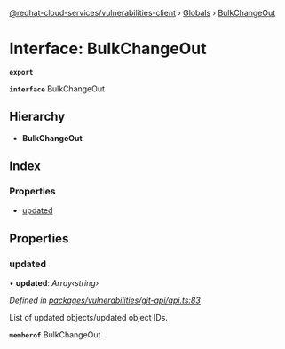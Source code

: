 [@redhat-cloud-services/vulnerabilities-client](../README.md) › [Globals](../globals.md) › [BulkChangeOut](bulkchangeout.md)

# Interface: BulkChangeOut

**`export`** 

**`interface`** BulkChangeOut

## Hierarchy

* **BulkChangeOut**

## Index

### Properties

* [updated](bulkchangeout.md#updated)

## Properties

###  updated

• **updated**: *Array‹string›*

*Defined in [packages/vulnerabilities/git-api/api.ts:83](https://github.com/fhlavac/javascript-clients/blob/master/packages/vulnerabilities/git-api/api.ts#L83)*

List of updated objects/updated object IDs.

**`memberof`** BulkChangeOut
